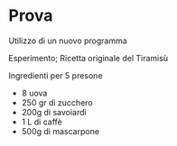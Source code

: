 # Prova
Utilizzo di un nuovo programma

Esperimento; Ricetta originale del Tiramisù

Ingredienti per 5 presone
- 8 uova 
- 250 gr di zucchero
- 200g di savoiardi
- 1 L di caffè
- 500g di mascarpone
